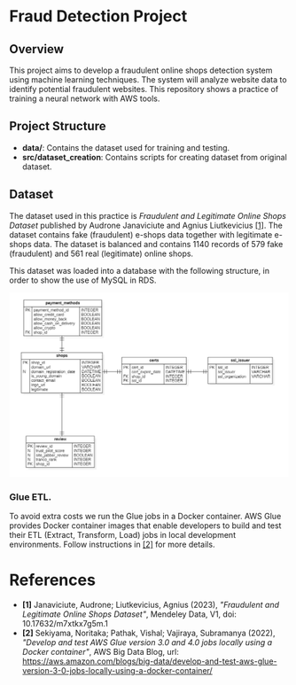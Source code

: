 # Fraud Detection Project

## Overview

This project aims to develop a fraudulent online shops detection system using machine learning techniques. The system will analyze website data to identify potential fraudulent websites. This repository shows a practice of training a neural network with AWS tools.

## Project Structure

* **data/**: Contains the dataset used for training and testing.
* **src/dataset_creation**: Contains scripts for creating dataset from original dataset.

## Dataset

The dataset used in this practice is *Fraudulent and Legitimate Online Shops Dataset* published by Audrone Janaviciute and Agnius Liutkevicius [[1]](#dataset_ref). The dataset contains fake (fraudulent) e-shops data together with legitimate e-shops data. The dataset is balanced and contains 1140 records of 579 fake (fraudulent) and 561 real (legitimate) online shops. 

This dataset was loaded into a database with the following structure, in order to show the use of MySQL in RDS.

![database model](./resources/database_model.png)

### Glue ETL.

To avoid extra costs we run the Glue jobs in a Docker container. AWS Glue provides Docker container images that enable developers to build and test their ETL (Extract, Transform, Load) jobs in local development environments. Follow instructions in [[2]](#glue-docker) for more details.

# References

- <a name="dataset_ref">**[1]**</a> Janaviciute, Audrone; Liutkevicius, Agnius (2023), *"Fraudulent and Legitimate Online Shops Dataset"*, Mendeley Data, V1, doi: 10.17632/m7xtkx7g5m.1
- <a name="glue-docker">**[2]**</a> Sekiyama, Noritaka; Pathak, Vishal; Vajiraya, Subramanya (2022), *"Develop and test AWS Glue version 3.0 and 4.0 jobs locally using a Docker container"*, AWS Big Data Blog, url: https://aws.amazon.com/blogs/big-data/develop-and-test-aws-glue-version-3-0-jobs-locally-using-a-docker-container/

